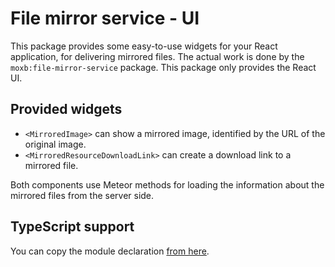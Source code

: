 # File mirror service - UI

This package provides some easy-to-use widgets for your React application, for delivering mirrored files.
The actual work is done by the `moxb:file-mirror-service` package. This package only provides the React UI.

## Provided widgets

 * `<MirroredImage>` can show a mirrored image, identified by the URL of the original image.
 * `<MirroredResourceDownloadLink>` can create a download link to a mirrored file.

Both components use Meteor methods for loading the information about the mirrored files from the server side.

## TypeScript support

You can copy the module declaration [from here](https://github.com/moxb/moxb/blob/master/meteor/global.d.ts#L359).
